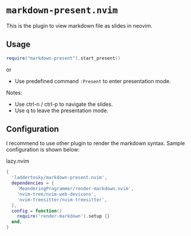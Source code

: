 # `markdown-present.nvim`

This is the plugin to view markdown file as slides in neovim.

## Usage

```lua
require("markdown-present").start_present()
```
or 

- Use predefined command `:Present` to enter presentation mode.

Notes:
- Use ctrl-n / ctrl-p to navigate the slides.
- Use q to leave the presentation mode.

## Configuration
I recommend to use other plugin to render the markdown syntax.
Sample configuration is shown below:

lazy.nvim
```lua
{
  'laddertosky/markdown-present.nvim',
  dependencies = {
    'MeanderingProgrammer/render-markdown.nvim',
    'nvim-tree/nvim-web-devicons',
    'nvim-treesitter/nvim-treesitter',
  },
  config = function()
    require('render-markdown').setup {}
  end,
}
```
